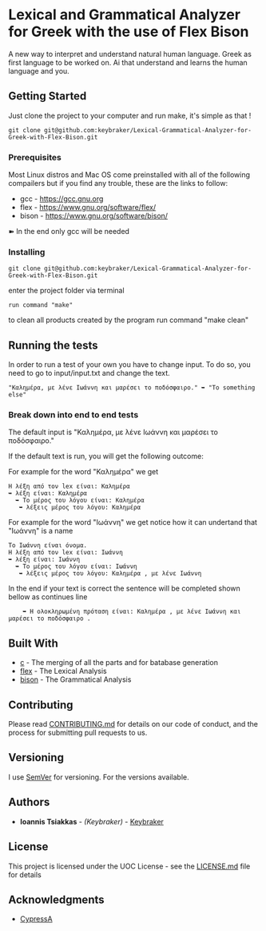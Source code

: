 # Lexical and Grammatical Analyzer for Greek with the use of Flex Bison

A new way to interpret and understand natural human language.
Greek as first language to be worked on.
Ai that understand and learns the human language and you.

## Getting Started

Just clone the project to your computer and run make, it's simple as that !

```
git clone git@github.com:keybraker/Lexical-Grammatical-Analyzer-for-Greek-with-Flex-Bison.git

```

### Prerequisites

Most Linux distros and Mac OS come preinstalled with all of the following compailers
but if you find any trouble, these are the links to follow:

* gcc - https://gcc.gnu.org
* flex - https://www.gnu.org/software/flex/
* bison - https://www.gnu.org/software/bison/

➽ In the end only gcc will be needed

### Installing

```
git clone git@github.com:keybraker/Lexical-Grammatical-Analyzer-for-Greek-with-Flex-Bison.git
```
enter the project folder via terminal

```
run command "make"
```
to clean all products created by the program run command "make clean"

## Running the tests

In order to run a test of your own you have to change input.
To do so, you need to go to input/input.txt and change the text.

```
"Καλημέρα, με λένε Ιωάννη και μαρέσει το ποδόσφαιρο." ➥ "To something else"
```

### Break down into end to end tests

The default input is "Καλημέρα, με λένε Ιωάννη και μαρέσει το ποδόσφαιρο."

If the default text is run, you will get the following outcome:

For example for the word "Καλημέρα" we get
```
Η λέξη από τον lex είναι: Καλημέρα
➥ λέξη είναι: Καλημέρα
  ➥ Το μέρος του λόγου είναι: Καλημέρα
   ➥ λέξεις μέρος του λόγου: Καλημέρα
```
For example for the word "Ιωάννη" we get
notice how it can undertand that "Ιωάννη" is a name
```
Το Ιωάννη είναι όνομα.
Η λέξη από τον lex είναι: Ιωάννη
➥ λέξη είναι: Ιωάννη
  ➥ Το μέρος του λόγου είναι: Ιωάννη
   ➥ λέξεις μέρος του λόγου: Καλημέρα , με λένε Ιωάννη
```
In the end if your text is correct the sentence will be completed shown bellow as continues line
```
    ➥ Η ολοκληρωμένη πρόταση είναι: Καλημέρα , με λένε Ιωάννη και μαρέσει το ποδόσφαιρο .
```

## Built With

* [c](https://gcc.gnu.org/) - The merging of all the parts and for batabase generation
* [flex](https://www.gnu.org/software/flex/) - The Lexical Analysis
* [bison](https://www.gnu.org/software/bison/) - The Grammatical Analysis

## Contributing

Please read [CONTRIBUTING.md](https://github.com/keybraker/Lexical-Grammatical-Analyzer-for-Greek-with-Flex-Bison/blob/master/CONTRIBUTING.md) for details on our code of conduct, and the process for submitting pull requests to us.

## Versioning

I use [SemVer](http://semver.org/) for versioning. For the versions available. 

## Authors

* **Ioannis Tsiakkas** - *(Keybraker)* - [Keybraker](https://github.com/keybraker)

## License

This project is licensed under the UOC License - see the [LICENSE.md](LICENSE.md) file for details

## Acknowledgments

* [CypressA](https://github.com/CypressA/GreekLex-2)
